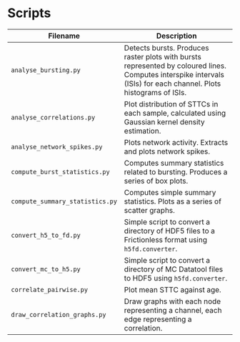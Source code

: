 # Scripts

| Filename | Description |
| --- | --- |
| `analyse_bursting.py` | Detects bursts. Produces raster plots with bursts represented by coloured lines. Computes interspike intervals (ISIs) for each channel. Plots histograms of ISIs. |
| `analyse_correlations.py` | Plot distribution of STTCs in each sample, calculated using Gaussian kernel density estimation. |
| `analyse_network_spikes.py` | Plots network activity. Extracts and plots network spikes. |
| `compute_burst_statistics.py` | Computes summary statistics related to bursting. Produces a series of box plots. |
| `compute_summary_statistics.py` | Computes simple summary statistics. Plots as a series of scatter graphs. |
| `convert_h5_to_fd.py` | Simple script to convert a directory of HDF5 files to a Frictionless format using `h5fd.converter`. |
| `convert_mc_to_h5.py` | Simple script to convert a directory of MC Datatool files to HDF5 using `h5fd.converter`. |
| `correlate_pairwise.py` | Plot mean STTC against age. |
| `draw_correlation_graphs.py` | Draw graphs with each node representing a channel, each edge representing a correlation. |
